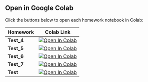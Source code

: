 
## Open in Google Colab

Click the buttons below to open each homework notebook in Colab:

| Homework | Colab Link |
|----------|------------|
| **Test_4**  | [![Open In Colab](https://colab.research.google.com/assets/colab-badge.svg)](https://colab.research.google.com/github/kiwiiiiiiiiO/RNN-Transformer/blob/main/HW4/ViT_SWIN_test_4.ipynb) |
| **Test_5**  | [![Open In Colab](https://colab.research.google.com/assets/colab-badge.svg)](https://colab.research.google.com/github/kiwiiiiiiiiO/RNN-Transformer/blob/main/HW4/ViT_SWIN_test_5.ipynb) |
| **Test_6**  | [![Open In Colab](https://colab.research.google.com/assets/colab-badge.svg)](https://colab.research.google.com/github/kiwiiiiiiiiO/RNN-Transformer/blob/main/HW4/ViT_SWIN_test_6.ipynb) |
| **Test_7**  | [![Open In Colab](https://colab.research.google.com/assets/colab-badge.svg)](https://colab.research.google.com/github/kiwiiiiiiiiO/RNN-Transformer/blob/main/HW4/ViT_SWIN_test_7.ipynb) |
| **Test**  | [![Open In Colab](https://colab.research.google.com/assets/colab-badge.svg)](https://colab.research.google.com/github/kiwiiiiiiiiO/RNN-Transformer/blob/main/HW4/VIT_Swin_test.ipynb) |
